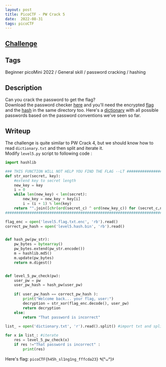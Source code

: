 ```yaml
---
layout: post
title: PicoCTF - PW Crack 5
date:  2022-08-31
tags: picoCTF
---
```

## [Challenge](https://play.picoctf.org/practice/challenge/249?category=5&originalEvent=69&page=1&solved=0)

## Tags
Beginner picoMini 2022 / General skill / password cracking / hashing

## Description
Can you crack the password to get the flag? <br />
Download the password checker [here](https://artifacts.picoctf.net/c/81/level5.py) and you'll need the encrypted [flag](https://artifacts.picoctf.net/c/81/level5.flag.txt.enc) and the [hash](https://artifacts.picoctf.net/c/81/level5.hash.bin) in the same directory too. Here's a [dictionary](https://artifacts.picoctf.net/c/81/dictionary.txt) with all possible passwords based on the password conventions we've seen so far.

## Writeup
The challenge is quite similar to PW Crack 4, but we should know how to read `dictionary.txt` and then split and iterate it.<br />
Modify `level5.py` script to following code :
``` python 
import hashlib

### THIS FUNCTION WILL NOT HELP YOU FIND THE FLAG --LT ########################
def str_xor(secret, key):
    #extend key to secret length
    new_key = key
    i = 0
    while len(new_key) < len(secret):
        new_key = new_key + key[i]
        i = (i + 1) % len(key)        
    return "".join([chr(ord(secret_c) ^ ord(new_key_c)) for (secret_c,new_key_c) in zip(secret,new_key)])
###############################################################################

flag_enc = open('level5.flag.txt.enc', 'rb').read()
correct_pw_hash = open('level5.hash.bin', 'rb').read()


def hash_pw(pw_str):
    pw_bytes = bytearray()
    pw_bytes.extend(pw_str.encode())
    m = hashlib.md5()
    m.update(pw_bytes)
    return m.digest()


def level_5_pw_check(pw):
    user_pw = pw
    user_pw_hash = hash_pw(user_pw)
    
    if( user_pw_hash == correct_pw_hash ):
        print("Welcome back... your flag, user:")
        decryption = str_xor(flag_enc.decode(), user_pw)
        return decryption
    else:
        return "That password is incorrect"
    
list_ = open('dictionary.txt', 'r').read().split() #import txt and split it 

for x in list_: #iterate 
    res = level_5_pw_check(x)
    if res !="That password is incorrect" :
        print(res)
```
Here's flag: `picoCTF{h45h_sl1ng1ng_fffcda23}` ٩(^ᴗ^)۶


